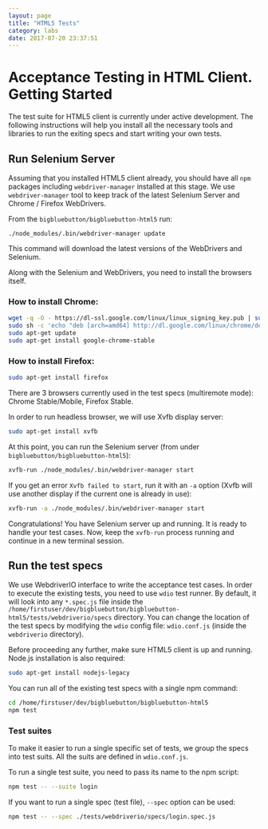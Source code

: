 ```yaml
---
layout: page
title: "HTML5 Tests"
category: labs
date: 2017-07-20 23:37:51
---
```


# Acceptance Testing in HTML Client. Getting Started

The test suite for HTML5 client is currently under active development. The following instructions will help you install all the necessary tools and libraries to run the exiting specs and start writing your own tests.

## Run Selenium Server

Assuming that you installed HTML5 client already, you should have all `npm` packages including `webdriver-manager` installed at this stage. We use `webdriver-manager` tool to keep track of the latest Selenium Server and Chrome / Firefox WebDrivers.

From the `bigbluebutton/bigbluebutton-html5` run:
```
./node_modules/.bin/webdriver-manager update
```
This command will download the latest versions of the WebDrivers and Selenium.

Along with the Selenium and WebDrivers, you need to install the browsers itself.

### How to install Chrome:
```sh
wget -q -O - https://dl-ssl.google.com/linux/linux_signing_key.pub | sudo apt-key add -
sudo sh -c 'echo "deb [arch=amd64] http://dl.google.com/linux/chrome/deb/ stable main" >> /etc/apt/sources.list.d/google-chrome.list'
sudo apt-get update
sudo apt-get install google-chrome-stable
```

### How to install Firefox:
```sh
sudo apt-get install firefox
```

There are 3 browsers currently used in the test specs (multiremote mode): Chrome Stable/Mobile, Firefox Stable.


In order to run headless browser, we will use Xvfb display server:
```sh
sudo apt-get install xvfb
```

At this point, you can run the Selenium server (from under `bigbluebutton/bigbluebutton-html5`):
```sh
xvfb-run ./node_modules/.bin/webdriver-manager start
```

If you get an error `Xvfb failed to start`, run it with an `-a` option (Xvfb will use another display if the current one is already in use):
```sh
xvfb-run -a ./node_modules/.bin/webdriver-manager start
```

Congratulations! You have Selenium server up and running. It is ready to handle your test cases. Now, keep the `xvfb-run` process running and continue in a new terminal session.

## Run the test specs

We use WebdriverIO interface to write the acceptance test cases. In order to execute the existing tests, you need to use `wdio` test runner. By default, it will look into any `*.spec.js` file inside the `/home/firstuser/dev/bigbluebutton/bigbluebutton-html5/tests/webdriverio/specs` directory. You can change the location of the test specs by modifying the `wdio` config file: `wdio.conf.js` (inside the `webdriverio` directory).

Before proceeding any further, make sure HTML5 client is up and running.
Node.js installation is also required:

```sh
sudo apt-get install nodejs-legacy
```

You can run all of the existing test specs with a single npm command:

```sh
cd /home/firstuser/dev/bigbluebutton/bigbluebutton-html5
npm test
```

### Test suites

To make it easier to run a single specific set of tests, we group the specs into test suits. All the suits are defined in `wdio.conf.js`.

To run a single test suite, you need to pass its name to the npm script:
```sh
npm test -- --suite login
```

If you want to run a single spec (test file), `--spec` option can be used:
```sh
npm test -- --spec ./tests/webdriverio/specs/login.spec.js
```
